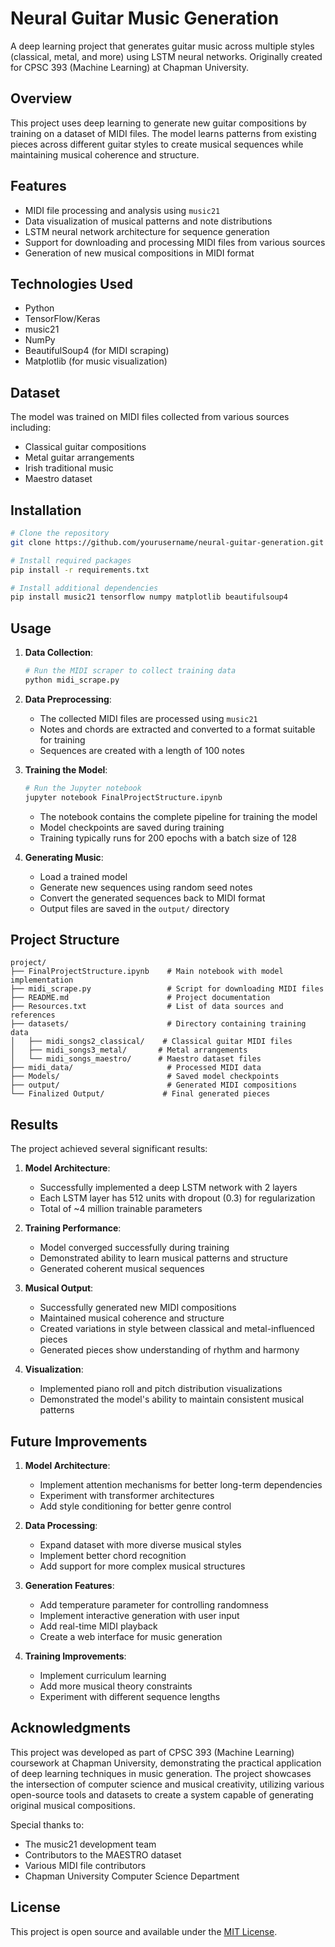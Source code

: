 # Neural Guitar Music Generation

A deep learning project that generates guitar music across multiple styles (classical, metal, and more) using LSTM  neural networks. Originally created for CPSC 393 (Machine Learning) at Chapman University.

## Overview

This project uses deep learning to generate new guitar compositions by training on a dataset of MIDI files. The model learns patterns from existing pieces across different guitar styles to create musical sequences while maintaining musical coherence and structure.

## Features

- MIDI file processing and analysis using `music21`
- Data visualization of musical patterns and note distributions
- LSTM neural network architecture for sequence generation
- Support for downloading and processing MIDI files from various sources
- Generation of new musical compositions in MIDI format

## Technologies Used

- Python
- TensorFlow/Keras
- music21
- NumPy
- BeautifulSoup4 (for MIDI scraping)
- Matplotlib (for music visualization)

## Dataset

The model was trained on MIDI files collected from various sources including:
- Classical guitar compositions
- Metal guitar arrangements
- Irish traditional music
- Maestro dataset

## Installation

```bash
# Clone the repository
git clone https://github.com/yourusername/neural-guitar-generation.git

# Install required packages
pip install -r requirements.txt

# Install additional dependencies
pip install music21 tensorflow numpy matplotlib beautifulsoup4
```

## Usage

1. **Data Collection**:
   ```bash
   # Run the MIDI scraper to collect training data
   python midi_scrape.py
   ```

2. **Data Preprocessing**:
   - The collected MIDI files are processed using `music21`
   - Notes and chords are extracted and converted to a format suitable for training
   - Sequences are created with a length of 100 notes

3. **Training the Model**:
   ```bash
   # Run the Jupyter notebook
   jupyter notebook FinalProjectStructure.ipynb
   ```
   - The notebook contains the complete pipeline for training the model
   - Model checkpoints are saved during training
   - Training typically runs for 200 epochs with a batch size of 128

4. **Generating Music**:
   - Load a trained model
   - Generate new sequences using random seed notes
   - Convert the generated sequences back to MIDI format
   - Output files are saved in the `output/` directory

## Project Structure

```
project/
├── FinalProjectStructure.ipynb    # Main notebook with model implementation
├── midi_scrape.py                 # Script for downloading MIDI files
├── README.md                      # Project documentation
├── Resources.txt                  # List of data sources and references
├── datasets/                      # Directory containing training data
│   ├── midi_songs2_classical/    # Classical guitar MIDI files
│   ├── midi_songs3_metal/       # Metal arrangements
│   └── midi_songs_maestro/      # Maestro dataset files
├── midi_data/                     # Processed MIDI data
├── Models/                        # Saved model checkpoints
├── output/                        # Generated MIDI compositions
└── Finalized Output/             # Final generated pieces
```

## Results

The project achieved several significant results:

1. **Model Architecture**:
   - Successfully implemented a deep LSTM network with 2 layers
   - Each LSTM layer has 512 units with dropout (0.3) for regularization
   - Total of ~4 million trainable parameters

2. **Training Performance**:
   - Model converged successfully during training
   - Demonstrated ability to learn musical patterns and structure
   - Generated coherent musical sequences

3. **Musical Output**:
   - Successfully generated new MIDI compositions
   - Maintained musical coherence and structure
   - Created variations in style between classical and metal-influenced pieces
   - Generated pieces show understanding of rhythm and harmony

4. **Visualization**:
   - Implemented piano roll and pitch distribution visualizations
   - Demonstrated the model's ability to maintain consistent musical patterns

## Future Improvements

1. **Model Architecture**:
   - Implement attention mechanisms for better long-term dependencies
   - Experiment with transformer architectures
   - Add style conditioning for better genre control

2. **Data Processing**:
   - Expand dataset with more diverse musical styles
   - Implement better chord recognition
   - Add support for more complex musical structures

3. **Generation Features**:
   - Add temperature parameter for controlling randomness
   - Implement interactive generation with user input
   - Add real-time MIDI playback
   - Create a web interface for music generation

4. **Training Improvements**:
   - Implement curriculum learning
   - Add more musical theory constraints
   - Experiment with different sequence lengths

## Acknowledgments

This project was developed as part of CPSC 393 (Machine Learning) coursework at Chapman University, demonstrating the practical application of deep learning techniques in music generation. The project showcases the intersection of computer science and musical creativity, utilizing various open-source tools and datasets to create a system capable of generating original musical compositions.

Special thanks to:
- The music21 development team
- Contributors to the MAESTRO dataset
- Various MIDI file contributors
- Chapman University Computer Science Department

## License
This project is open source and available under the [MIT License](LICENSE).
